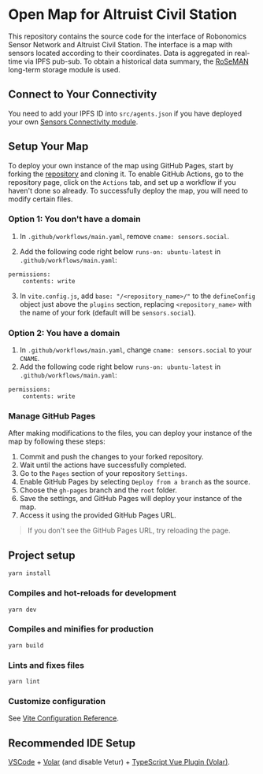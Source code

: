 # Open Map for Altruist Civil Station

This repository contains the source code for the interface of Robonomics Sensor Network and Altruist Civil Station. The interface is a map with sensors located according to their coordinates. Data is aggregated in real-time via IPFS pub-sub. To obtain a historical data summary, the [RoSeMAN](https://github.com/airalab/RoSeMAN) long-term storage module is used.

## Connect to Your Connectivity

You need to add your IPFS ID into `src/agents.json` if you have deployed your own [Sensors Connectivity module](https://github.com/airalab/sensors-connectivity/).

## Setup Your Map

To deploy your own instance of the map using GitHub Pages, start by forking the [repository](https://github.com/airalab/sensors.social) and cloning it. To enable GitHub Actions, go to the repository page, click on the `Actions` tab, and set up a workflow if you haven't done so already. To successfully deploy the map, you will need to modify certain files.

### Option 1: You don't have a domain

1. In `.github/workflows/main.yaml`, remove `cname: sensors.social`.

2. Add the following code right below `runs-on: ubuntu-latest` in `.github/workflows/main.yaml`:

```
permissions:
    contents: write
```

3. In `vite.config.js`, add `base: "/<repository_name>/"` to the `defineConfig` object just above the `plugins` section, replacing `<repository_name>` with the name of your fork (default will be `sensors.social`).


### Option 2: You have a domain

1. In `.github/workflows/main.yaml`, change `cname: sensors.social` to your `CNAME`.
2. Add the following code right below `runs-on: ubuntu-latest` in `.github/workflows/main.yaml`:

```
permissions:
    contents: write
```

### Manage GitHub Pages

After making modifications to the files, you can deploy your instance of the map by following these steps:

1. Commit and push the changes to your forked repository.
2. Wait until the actions have successfully completed.
3. Go to the `Pages` section of your repository `Settings`.
4. Enable GitHub Pages by selecting `Deploy from a branch` as the source.
5. Choose the `gh-pages` branch and the `root` folder.
6. Save the settings, and GitHub Pages will deploy your instance of the map.
7. Access it using the provided GitHub Pages URL.

> If you don't see the GitHub Pages URL, try reloading the page.


## Project setup

```
yarn install
```

### Compiles and hot-reloads for development

```
yarn dev
```

### Compiles and minifies for production

```
yarn build
```

### Lints and fixes files

```
yarn lint
```

### Customize configuration

See [Vite Configuration Reference](https://vitejs.dev/config/).

## Recommended IDE Setup

[VSCode](https://code.visualstudio.com/) + [Volar](https://marketplace.visualstudio.com/items?itemName=Vue.volar) (and disable Vetur) + [TypeScript Vue Plugin (Volar)](https://marketplace.visualstudio.com/items?itemName=Vue.vscode-typescript-vue-plugin).
